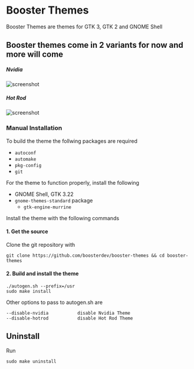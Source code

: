 # Booster Themes

Booster Themes are themes for GTK 3, GTK 2 and GNOME Shell

## Booster themes come in 2 variants for now and more will come

##### Nvidia

![screenshot](http://i.imgur.com/mRYufq2.png)

##### Hot Rod

![screenshot](http://i.imgur.com/3ouMgrM.png)

### Manual Installation

To build the theme the follwing packages are required 
* `autoconf`
* `automake`
* `pkg-config`
* `git`

For the theme to function properly, install the following
* GNOME Shell, GTK 3.22
* `gnome-themes-standard` package
  * `gtk-engine-murrine`

Install the theme with the following commands

#### 1. Get the source

Clone the git repository with

    git clone https://github.com/boosterdev/booster-themes && cd booster-themes

#### 2. Build and install the theme

    ./autogen.sh --prefix=/usr
    sudo make install

Other options to pass to autogen.sh are

    --disable-nvidia           disable Nvidia Theme
    --disable-hotrod           disable Hot Rod Theme

## Uninstall

Run

    sudo make uninstall
